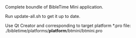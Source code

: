 Complete boundle of BibleTime Mini application.

Run update-all.sh to get it up to date.

Use Qt Creator and corresponding to target platform \*.pro file: ./bibletime/platforms/**platform**/btmini/btmini.pro
